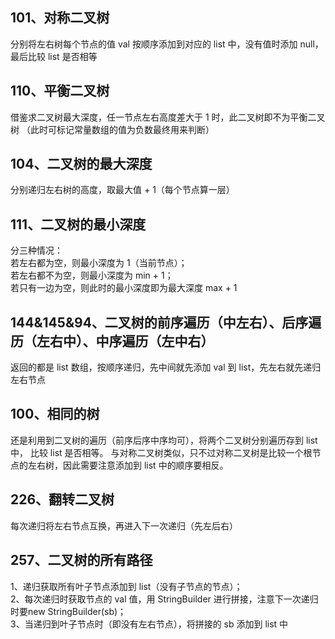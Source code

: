 ## 101、对称二叉树

分别将左右树每个节点的值 val 按顺序添加到对应的 list 中，没有值时添加 null，最后比较 list 是否相等

## 110、平衡二叉树

借鉴求二叉树最大深度，任一节点左右高度差大于 1 时，此二叉树即不为平衡二叉树
（此时可标记常量数组的值为负数最终用来判断）

## 104、二叉树的最大深度

分别递归左右树的高度，取最大值 + 1（每个节点算一层）

## 111、二叉树的最小深度

分三种情况：  
若左右都为空，则最小深度为 1（当前节点）；  
若左右都不为空，则最小深度为 min + 1；  
若只有一边为空，则此时的最小深度即为最大深度 max + 1

## 144&145&94、二叉树的前序遍历（中左右）、后序遍历（左右中）、中序遍历（左中右）
返回的都是 list 数组，按顺序递归，先中间就先添加 val 到 list，先左右就先递归左右节点

## 100、相同的树
还是利用到二叉树的遍历（前序后序中序均可），将两个二叉树分别遍历存到 list 中，
比较 list 是否相等。
与对称二叉树类似，只不过对称二叉树是比较一个根节点的左右树，因此需要注意添加到
list 中的顺序要相反。

## 226、翻转二叉树
每次递归将左右节点互换，再进入下一次递归（先左后右）

## 257、二叉树的所有路径
1、递归获取所有叶子节点添加到 list（没有子节点的节点）；   
2、每次递归时获取节点的 val 值，用 StringBuilder 进行拼接，注意下一次递归时要new StringBuilder(sb)；  
3、当递归到叶子节点时（即没有左右节点），将拼接的 sb 添加到 list 中